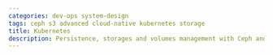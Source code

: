 ```yaml
---
categories: dev-ops system-design
tags: ceph s3 advanced cloud-native kubernetes storage
title: Kubernetes
description: Persistence, storages and volumes management with Ceph and S3
---
```

